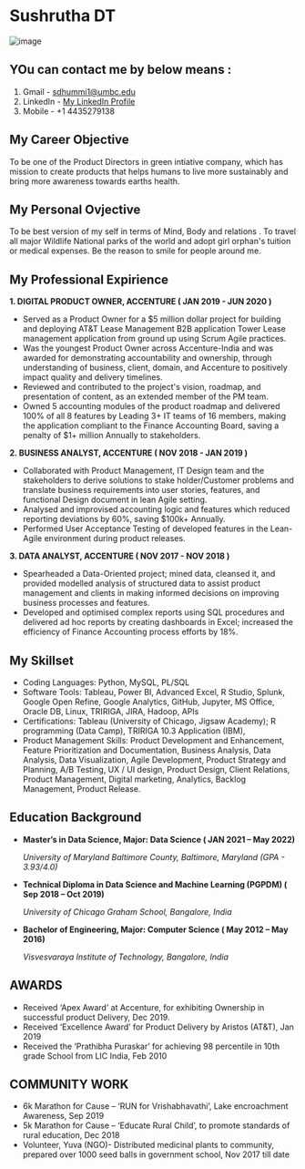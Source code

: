 # **Sushrutha DT**


![image ](https://github.com/SushruthDt/Sushruth_data690/blob/main/MyPic.png)

## YOu can contact me by below means  : 

1. Gmail - sdhummi1@umbc.edu
2. LinkedIn - 	[My LinkedIn Profile](https://www.linkedin.com/in/sushrutha-dt/)
3. Mobile - +1 4435279138

## My Career Objective
To be one of the Product Directors in green intiative company, which has mission to create products that helps humans to live more sustainably and bring more awareness towards earths health. 

## My Personal Ovjective
To be best version of my self in terms of Mind, Body and relations . To travel all major Wildlife National parks of the world and adopt girl orphan's tuition or medical expenses. Be the reason to smile for people around me. 


## My Professional Expirience

**1. DIGITAL PRODUCT OWNER, ACCENTURE ( JAN 2019 - JUN 2020 )**
-	Served as a Product Owner for a $5 million dollar project for building and deploying AT&T Lease Management B2B application Tower Lease management application from ground up using Scrum Agile practices. 
-	Was the youngest Product Owner across Accenture-India and was awarded for demonstrating accountability and ownership, through understanding of business, client, domain, and Accenture to positively impact quality and delivery timelines.
-	Reviewed and contributed to the project's vision, roadmap, and presentation of content, as an extended member of the PM team.
-	Owned 5 accounting modules of the product roadmap and delivered 100% of all 8 features by Leading 3+ IT teams of 16 members, making the application compliant to the Finance Accounting Board, saving a penalty of $1+ million Annually to stakeholders.

**2. BUSINESS ANALYST, ACCENTURE  ( NOV 2018 - JAN 2019 )**
-	Collaborated with Product Management, IT Design team and the stakeholders to derive solutions to stake holder/Customer problems and translate business requirements into user stories, features, and functional Design document in lean Agile setting.
-	Analysed and improvised accounting logic and features which reduced reporting deviations by 60%, saving $100k+ Annually.
-	Performed User Acceptance Testing of developed features in the Lean-Agile environment during product releases. 

**3. DATA ANALYST, ACCENTURE   ( NOV 2017 - NOV 2018 )**
- Spearheaded a Data-Oriented project; mined data, cleansed it, and provided modelled analysis of structured data to assist product management and clients in making informed decisions on improving business processes and features.
-	Developed and optimised complex reports using SQL procedures and delivered ad hoc reports by creating dashboards in Excel; increased the efficiency of Finance Accounting process efforts by 18%.

## My Skillset 
- Coding Languages: Python, MySQL, PL/SQL
-	Software Tools: Tableau, Power BI, Advanced Excel, R Studio, Splunk, Google Open Refine, Google Analytics, GitHub, Jupyter, MS Office, Oracle DB, Linux, TRIRIGA, JIRA, Hadoop, APIs
-	Certifications: Tableau (University of Chicago, Jigsaw Academy); R programming (Data Camp), TRIRIGA 10.3 Application (IBM),
-	Product Management Skills: Product Development and Enhancement, Feature Prioritization and Documentation, Business Analysis, Data Analysis, Data Visualization, Agile Development, Product Strategy and Planning, A/B Testing, UX / UI design, Product Design, Client Relations, Product Management, Digital marketing, Analytics, Backlog Management, Product Release.

## Education Background
- **Master’s in Data Science, Major: Data Science  ( JAN 2021 – May 2022)**

    *University of Maryland Baltimore County, Baltimore, Maryland   (GPA - 3.93/4.0)*

- **Technical Diploma in Data Science and Machine Learning (PGPDM) ( Sep 2018 – Oct 2019)**

    *University of Chicago Graham School, Bangalore, India*

- **Bachelor of Engineering, Major: Computer Science ( May 2012 – May 2016)**

    *Visvesvaraya Institute of Technology, Bangalore, India*
 
 
 ## AWARDS 
- Received ‘Apex Award’ at Accenture, for exhibiting Ownership in successful product Delivery, Dec 2019. 
- Received ‘Excellence Award’ for Product Delivery by Aristos (AT&T), Jan 2019 
- Received the ‘Prathibha Puraskar’ for achieving 98 percentile in 10th grade School from LIC India, Feb 2010

## COMMUNITY WORK
- 6k Marathon for Cause – ‘RUN for Vrishabhavathi’, Lake encroachment Awareness, Sep 2019
- 5k Marathon for Cause – ‘Educate Rural Child’, to promote standards of rural education, Dec 2018
- Volunteer, Yuva (NGO)- Distributed medicinal plants to community, prepared over 1000 seed balls in government school, Nov 2017 till date 






